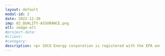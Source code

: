 ```yaml
---
layout: default
modal-id: 2
date: 2022-12-30
img: 02_QUALITY-ASSURANCE.png
alt: image-alt
#project-date:
#client:
#category:
description: <p> SOCO Energy corporation is registered with the EPA and adheres to all applicable local, state, and federal regulations to ensure the safe production of quality burner fuel from used oil. Our process is managed to mitigate and minimize the possibility of fire, explosion, or any unplanned release of used oil to air, soil, or surface water which could threaten human health or the environment. We work with a dedicated used oil collection service to ensure that all used oil received by SOCO Energy Corporation is tested prior to pickup for the presence of hazardous materials, like chlorinated halogens. SOCO Energy Corporation has a strict policy for hazardous waste and rejects all used oil found to be above acceptable thresholds across a number of contaminants included in the tests.</p> <p>Every batch of burner fuel produced by SOCO Energy Corporation is guaranteed to be on-specification and fully auditable back to the original oil generator. Additionally, our advanced oil processing techniques ensure that other undesirable contaminants are removed from the burner fuel, like water and other particulates. To learn more about our process or to schedule a site visit you can call or text +1 (877) 333-1776 or email us at <a href="mailto:admin@socoenergy.org">admin@socoenergy.org</a>. 
---
```

